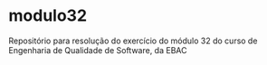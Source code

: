 # modulo32
Repositório para resolução do exercício do módulo 32 do curso de Engenharia de Qualidade de Software, da EBAC

